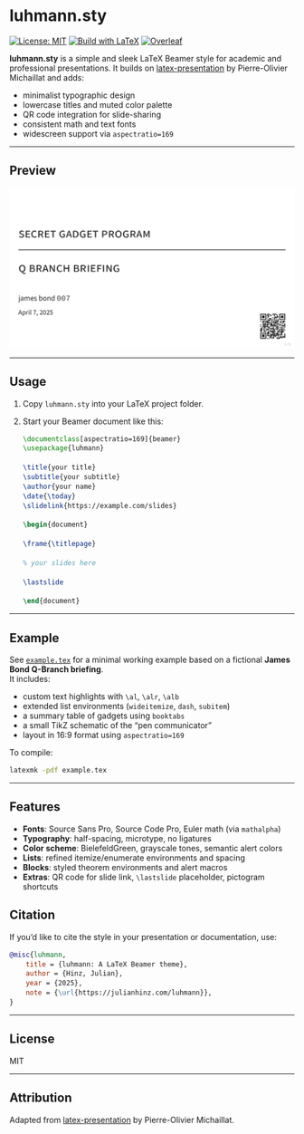 # luhmann.sty

[![License: MIT](https://img.shields.io/badge/license-MIT-blue.svg)](LICENSE)
[![Build with LaTeX](https://img.shields.io/badge/built%20with-LaTeX-008080.svg)](#)
[![Overleaf](https://img.shields.io/badge/open-in--overleaf-47A141?logo=overleaf&logoColor=white)](https://www.overleaf.com/docs?snip_uri=https://github.com/julianhinz/luhmann.sty/archive/refs/heads/main.zip)

**luhmann.sty** is a simple and sleek LaTeX Beamer style for academic and professional presentations. It builds on [latex-presentation](https://github.com/pmichaillat/latex-presentation) by Pierre-Olivier Michaillat and adds:

- minimalist typographic design  
- lowercase titles and muted color palette  
- QR code integration for slide-sharing  
- consistent math and text fonts  
- widescreen support via `aspectratio=169`  

---

## Preview

![Example slide](example.png)

---

## Usage

1. Copy `luhmann.sty` into your LaTeX project folder.  
2. Start your Beamer document like this:

    ```latex
    \documentclass[aspectratio=169]{beamer}
    \usepackage{luhmann}

    \title{your title}
    \subtitle{your subtitle}
    \author{your name}
    \date{\today}
    \slidelink{https://example.com/slides}

    \begin{document}

    \frame{\titlepage}

    % your slides here

    \lastslide

    \end{document}
    ```

---

## Example

See [`example.tex`](example.tex) for a minimal working example based on a fictional **James Bond Q-Branch briefing**.  
It includes:

- custom text highlights with `\al`, `\alr`, `\alb`  
- extended list environments (`wideitemize`, `dash`, `subitem`)  
- a summary table of gadgets using `booktabs`  
- a small TikZ schematic of the “pen communicator”  
- layout in 16:9 format using `aspectratio=169`  

To compile:

```bash
latexmk -pdf example.tex
```

---

## Features

- **Fonts**: Source Sans Pro, Source Code Pro, Euler math (via `mathalpha`)  
- **Typography**: half-spacing, microtype, no ligatures  
- **Color scheme**: BielefeldGreen, grayscale tones, semantic alert colors  
- **Lists**: refined itemize/enumerate environments and spacing  
- **Blocks**: styled theorem environments and alert macros  
- **Extras**: QR code for slide link, `\lastslide` placeholder, pictogram shortcuts  

## Citation

If you’d like to cite the style in your presentation or documentation, use:

```bibtex
@misc{luhmann,
    title = {luhmann: A LaTeX Beamer theme},
    author = {Hinz, Julian},
    year = {2025},
    note = {\url{https://julianhinz.com/luhmann}},
}
```

---

## License

MIT

---

## Attribution

Adapted from [latex-presentation](https://github.com/pmichaillat/latex-presentation) by Pierre-Olivier Michaillat.
